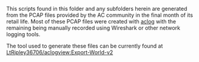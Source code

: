 This scripts found in this folder and any subfolders herein are generated from the PCAP files provided by the AC community in the final month of its retail life.
Most of these PCAP files were created with [aclog](https://github.com/tfarley/aclog) with the remaining being manually recorded using Wireshark or other network logging tools.

The tool used to generate these files can be currently found at [LtRipley36706/aclogview:Export-World-v2](https://github.com/LtRipley36706/aclogview/tree/Export-World-v2)
